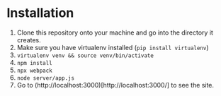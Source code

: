 # Installation
1. Clone this repository onto your machine and go into the directory it creates.
2. Make sure you have virtualenv installed (```pip install virtualenv```)
3. ```virtualenv venv && source venv/bin/activate```
4. ```npm install```
5. ```npx webpack```
6. ```node server/app.js```
7. Go to (http://localhost:3000)[http://localhost:3000/] to see the site.
